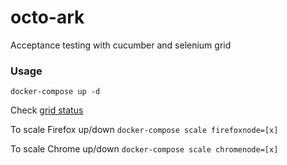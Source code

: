 # octo-ark
Acceptance testing with cucumber and selenium grid 

### Usage

`docker-compose up -d`

Check [grid status](http://localhost:4444/grid/console)

To scale Firefox up/down `docker-compose scale firefoxnode=[x]`

To scale Chrome up/down `docker-compose scale chromenode=[x]`
